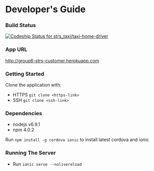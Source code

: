 # Developer's Guide #

### Build Status ###
[ ![Codeship Status for strs_taxi/taxi-home-driver](https://app.codeship.com/projects/f3ef9660-a9e1-0134-421d-3669d202e5b5/status?branch=master)](https://app.codeship.com/projects/191767)

### App URL ###
http://group6-strs-customer.herokuapp.com

### Getting Started ###

Clone the application with:

* HTTPS `git clone <https-link>` 
* SSH `git clone <ssh-link>`

### Dependencies ###

* nodejs v6.9.1
* npm 4.0.2

Run `npm install -g cordova ionic` to install latest cordova and ionic

### Running The Server ###

* Run `ionic serve --nolivereload`